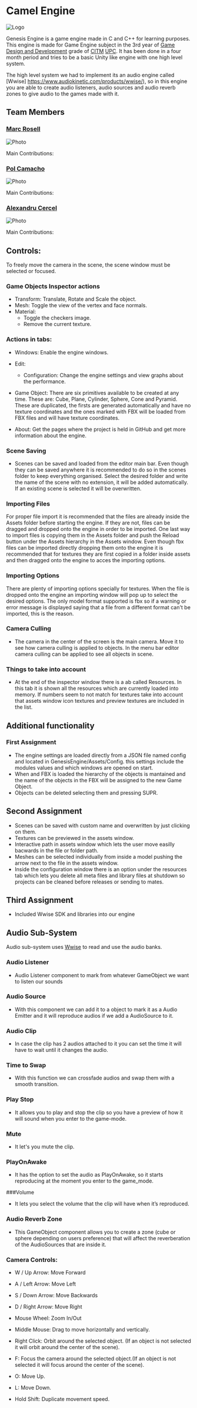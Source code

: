 # Camel Engine 
![Logo](https://github.com/AlexandruC5/GenesisEngine/blob/Web/WebAssets/camel.jpg)


Genesis Engine is a game engine made in C and C++ for learning purposes.
This engine is made for Game Engine subject in the 3rd year of [Game Design and Development](https://www.citm.upc.edu/ing/estudis/graus-videojocs/) grade of [CITM](https://www.citm.upc.edu/ing/)   [UPC](https://www.upc.edu/en?set_language=en). It has been done in a four month period and tries to be a basic Unity like engine with one high level system.
  
The high level system we had to implement its an audio engine called [Wwise] https://www.audiokinetic.com/products/wwise/), so in this engine you are able to create audio listeners, audio sources and audio reverb zones to give audio to the games made with it.

## Team Members

### [Marc Rosell](https://github.com/MarcRosellH)
![Photo](https://github.com/AlexandruC5/GenesisEngine/blob/Web/WebAssets/marc.png)

Main Contributions:

### [Pol Camacho](https://github.com/polcamacho)
![Photo](https://github.com/AlexandruC5/GenesisEngine/blob/Web/WebAssets/pok.png)

Main Contributions:

### [Alexandru Cercel](https://github.com/alexandruc5)
![Photo](https://github.com/AlexandruC5/GenesisEngine/blob/Web/WebAssets/drum.png)

Main Contributions:

## Controls: 
 
  To freely move the camera in the scene, the scene window must be selected or focused.


### Game Objects Inspector actions
 - Transform: Translate, Rotate and Scale the object. 
 - Mesh: Toggle the view of the vertex and face normals. 
 - Material: 
     - Toggle the checkers image. 
     - Remove the current texture. 

### Actions in tabs:
 - Windows: Enable the engine windows. 
 - Edit: 
   - Configuration: Change the engine settings and view graphs about the performance. 

 - Game Object: There are six primitives available to be created at any time. These are: Cube, Plane, Cylinder, Sphere,
   Cone and Pyramid. These are duplicated, the firsts are generated automatically and have no texture coordinates and the 
   ones marked with FBX will be loaded from FBX files and will have texture coordinates. 

 - About: Get the pages where the project is held in GitHub and get more information about the engine.

### Scene Saving
 - Scenes can be saved and loaded from the editor main bar. Even though they can be saved anywhere it is recommended to do so in the scenes folder to keep everything organised. Select the desired folder and write the name of the scene with no extension, it will be added automatically. If an existing scene is selected it will be overwritten. 

### Importing Files
 For proper file import it is recommended that the files are already inside the Assets folder before starting the engine. If they are not, files can be dragged and dropped onto the engine in order to be imported. One last way to import files is copying them in the Assets folder and push the Reload button under the Assets hierarchy in the Assets window. Even though fbx files can be imported directly dropping them onto the engine it is recommended that for textures they are first copied in a folder inside assets and then dragged onto the engine to acces the importing options. 

 ### Importing Options
There are plenty of importing options specially for textures. When the file is dropped onto the engine an importing window will pop up to select the desired options. The only model format supported is fbx so if a warning or error message is displayed saying that a file from a different format can't be imported, this is the reason. 

### Camera Culling
 - The camera in the center of the screen is the main camera. Move it to see how camera culling is applied to objects. In the menu bar editor camera culling can be applied to see all objects in scene. 

### Things to take into account
 - At the end of the inspector window there is a ab called Resources. In this tab it is shown all the resources which are currently loaded into memory. If numbers seem to not match for textures take into account that assets window icon textures and preview textures are included in the list.

 ## Additional functionality

 ### First Assignment
 - The engine settings are loaded directly from a JSON file named config and located in GenesisEngine/Assets/Config. 
   this settings include the modules values and which windows are opened on start. 
 - When and FBX is loaded the hierarchy of the objects is mantained and the name of the objects in the FBX will be assigned
   to the new Game Object.  
 - Objects can be deleted selecting them and pressing SUPR.  

## Second Assignment
 - Scenes can be saved with custom name and overwritten by just clicking on them.
 - Textures can be previewed in the assets window. 
 - Interactive path in assets window which lets the user move easilly bacwards in the file or folder path. 
 - Meshes can be selected individually from inside a model pushing the arrow next to the file in the assets window. 
 - Inside the configuration window there is an option under the resources tab which lets you delete all meta files and library files at shutdown so projects can be cleaned before releases or sending to mates. 
 
 
 ## Third Assignment
 
 - Included Wwise SDK and libraries into our engine
 
 ## Audio Sub-System
Audio sub-system uses [Wwise](https://www.audiokinetic.com/products/wwise/) to read and use the audio banks.

### Audio Listener
* Audio Listener component to mark from whatever GameObject we want to listen our sounds

### Audio Source

* With this component we can add it to a object to mark it as a Audio Emitter and it will reproduce audios if we add a AudioSource to it.

### Audio Clip

* In case the clip has 2 audios attached to it you can set the time it will have to wait until it changes the audio.

### Time to Swap

* With this function we can crossfade audios and swap them with a smooth transition.

### Play Stop
* It allows you to play and stop the clip so you have a preview of how it will sound when you enter to the game-mode.

### Mute

* It let's you mute the clip.

### PlayOnAwake
* It has the option to set the audio as PlayOnAwake, so it starts reproducing at the moment you enter to the game_mode.

###Volume

* It lets you select the volume that the clip will have when it’s reproduced.


### Audio Reverb Zone

* This GameObject component allows you to create a zone (cube or sphere depending on users preference) that will affect the reverberation of the AudioSources that are inside it.


 
 
 
 ### Camera Controls:

 - W / Up Arrow: Move Forward
 - A / Left Arrow: Move Left
 - S / Down Arrow: Move Backwards
 - D / Right Arrow: Move Right

 - Mouse Wheel: Zoom In/Out
 - Middle Mouse: Drag to move horizontally and vertically. 
 - Right Click: Orbit around the selected object. (If an object is not selected it will orbit around the center of the scene).
 - F: Focus the camera around the selected object.(If an object is not selected it will focus around the center of the scene).
 - O: Move Up.
 - L: Move Down.
 - Hold Shift: Duplicate movement speed.
 
